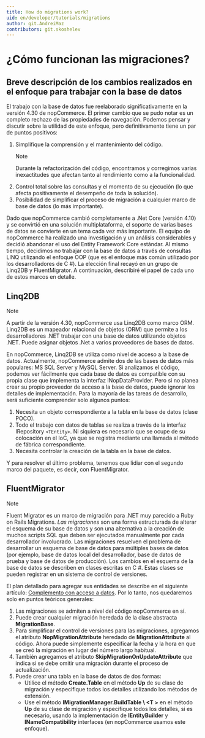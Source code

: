 ```yaml
---
title: How do migrations work?
uid: en/developer/tutorials/migrations
author: git.AndreiMaz
contributors: git.skoshelev
---
```

# ¿Cómo funcionan las migraciones?

## Breve descripción de los cambios realizados en el enfoque para trabajar con la base de datos

El trabajo con la base de datos fue reelaborado significativamente en la versión 4.30 de nopCommerce. El primer cambio que se pudo notar es un completo rechazo de las propiedades de navegación. Podemos pensar y discutir sobre la utilidad de este enfoque, pero definitivamente tiene un par de puntos positivos:

1. Simplifique la comprensión y el mantenimiento del código.
    > [!NOTE]
    > Durante la refactorización del código, encontramos y corregimos varias inexactitudes que afectan tanto al rendimiento como a la funcionalidad.
1. Control total sobre las consultas y el momento de su ejecución (lo que afecta positivamente el desempeño de toda la solución).
1. Posibilidad de simplificar el proceso de migración a cualquier marco de base de datos (lo más importante).

Dado que nopCommerce cambió completamente a .Net Core (versión 4.10) y se convirtió en una solución multiplataforma, el soporte de varias bases de datos se convierte en un tema cada vez más importante. El equipo de nopCommerce ha realizado una investigación y un análisis considerables y decidió abandonar el uso del Entity Framework Core estándar. Al mismo tiempo, decidimos no trabajar con la base de datos a través de consultas LINQ utilizando el enfoque OOP (que es el enfoque más común utilizado por los desarrolladores de C #). La elección final recayó en un grupo de Linq2DB y FluentMigrator. A continuación, describiré el papel de cada uno de estos marcos en detalle.

## Linq2DB

> [!NOTE]
> A partir de la versión 4.30, nopCommerce usa Linq2DB como marco ORM. Linq2DB es un mapeador relacional de objetos (ORM) que permite a los desarrolladores .NET trabajar con una base de datos utilizando objetos .NET. Puede asignar objetos .Net a varios proveedores de bases de datos.

En nopCommerce, Linq2DB se utiliza como nivel de acceso a la base de datos. Actualmente, nopCommerce admite dos de las bases de datos más populares: MS SQL Server y MySQL Server. Si analizamos el código, podemos ver fácilmente que cada base de datos es compatible con su propia clase que implementa la interfaz INopDataProvider. Pero si no planea crear su propio proveedor de acceso a la base de datos, puede ignorar los detalles de implementación. Para la mayoría de las tareas de desarrollo, será suficiente comprender solo algunos puntos:

1. Necesita un objeto correspondiente a la tabla en la base de datos (clase POCO).
1. Todo el trabajo con datos de tablas se realiza a través de la interfaz IRepository `<TEntity>`. Ni siquiera es necesario que se ocupe de su colocación en el IoC, ya que se registra mediante una llamada al método de fábrica correspondiente.
1. Necesita controlar la creación de la tabla en la base de datos.

Y para resolver el último problema, tenemos que lidiar con el segundo marco del paquete, es decir, con FluentMigrator.

## FluentMigrator

> [!NOTE]
> Fluent Migrator es un marco de migración para .NET muy parecido a Ruby on Rails Migrations. *Las migraciones* son una forma estructurada de alterar el esquema de su base de datos y son una alternativa a la creación de muchos scripts SQL que deben ser ejecutados manualmente por cada desarrollador involucrado. Las migraciones resuelven el problema de desarrollar un esquema de base de datos para múltiples bases de datos (por ejemplo, base de datos local del desarrollador, base de datos de prueba y base de datos de producción). Los cambios en el esquema de la base de datos se describen en clases escritas en C #. Estas clases se pueden registrar en un sistema de control de versiones.

El plan detallado para agregar sus entidades se describe en el siguiente artículo: [Complemento con acceso a datos](xref:en/developer/plugins/how-to-write-plugin-4.30). Por lo tanto, nos quedaremos solo en puntos teóricos generales:

1. Las migraciones se admiten a nivel del código nopCommerce en sí.
1. Puede crear cualquier migración heredada de la clase abstracta **MigrationBase**.
1. Para simplificar el control de versiones para las migraciones, agregamos el atributo **NopMigrationAttribute** heredado de **MigrationAttribute** al código. Ahora puede simplemente especificar la fecha y la hora en que se creó la migración en lugar del número largo habitual.
1. También agregamos el atributo **SkipMigrationOnUpdateAttribute** que indica si se debe omitir una migración durante el proceso de actualización.
1. Puede crear una tabla en la base de datos de dos formas:
    * Utilice el método **Create.Table** en el método **Up** de su clase de migración y especifique todos los detalles utilizando los métodos de extensión.
    * Use el método **IMigrationManager.BuildTable \ <T \>** en el método **Up** de su clase de migración y especifique todos los detalles, si es necesario, usando la implementación de **IEntityBuilder** y **INameCompatibility** interfaces (en nopCommerce usamos este enfoque).